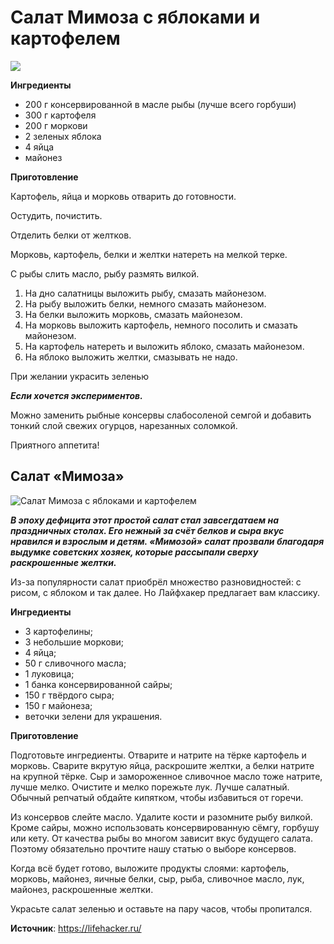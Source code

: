 # Салат Мимоза с яблоками и картофелем

![](/images/Kulinar/Salad/salat_mimoza.jpg)

**Ингредиенты**

- 200 г консервированной в масле рыбы (лучше всего горбуши)
- 300 г картофеля
- 200 г моркови
- 2 зеленых яблока
- 4 яйца
- майонез

**Приготовление**

Картофель, яйца и морковь отварить до готовности.

Остудить, почистить.

Отделить белки от желтков.

Морковь, картофель, белки и желтки натереть на мелкой терке.

С рыбы слить масло, рыбу размять вилкой.

1. На дно салатницы выложить рыбу, смазать майонезом.
2. На рыбу выложить белки, немного смазать майонезом.
3. На белки выложить морковь, смазать майонезом.
4. На морковь выложить картофель, немного посолить и смазать майонезом.
5. На картофель натереть и выложить яблоко, смазать майонезом.
6. На яблоко выложить желтки, смазывать не надо.

При желании украсить зеленью

_**Если хочется экспериментов.**_

Можно заменить рыбные консервы слабосоленой семгой и добавить тонкий слой свежих огурцов, нарезанных соломкой.

Приятного аппетита!

## Салат «Мимоза»

![Салат Мимоза с яблоками и картофелем](/images/Kulinar/Salad/mimoza.jpg 'Салат Мимоза с яблоками и картофелем')

_**В эпоху дефицита этот простой салат стал завсегдатаем на праздничных столах. Его нежный за счёт белков и сыра вкус нравился и взрослым и детям. «Мимозой» салат прозвали благодаря выдумке советских хозяек, которые рассыпали сверху раскрошенные желтки.**_

Из-за популярности салат приобрёл множество разновидностей: с рисом, с яблоком и так далее. Но Лайфхакер предлагает вам классику.

**Ингредиенты**

- 3 картофелины;
- 3 небольшие моркови;
- 4 яйца;
- 50 г сливочного масла;
- 1 луковица;
- 1 банка консервированной сайры;
- 150 г твёрдого сыра;
- 150 г майонеза;
- веточки зелени для украшения.

**Приготовление**

Подготовьте ингредиенты. Отварите и натрите на тёрке картофель и морковь. Сварите вкрутую яйца, раскрошите желтки, а белки натрите на крупной тёрке. Сыр и замороженное сливочное масло тоже натрите, лучше мелко. Очистите и мелко порежьте лук. Лучше салатный. Обычный репчатый обдайте кипятком, чтобы избавиться от горечи.

Из консервов слейте масло. Удалите кости и разомните рыбу вилкой. Кроме сайры, можно использовать консервированную сёмгу, горбушу или кету. От качества рыбы во многом зависит вкус будущего салата. Поэтому обязательно прочтите нашу статью о выборе консервов.

Когда всё будет готово, выложите продукты слоями: картофель, морковь, майонез, яичные белки, сыр, рыба, сливочное масло, лук, майонез, раскрошенные желтки.

Украсьте салат зеленью и оставьте на пару часов, чтобы пропитался.

**Источник**: https://lifehacker.ru/
